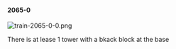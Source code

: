 #### 2065-0
![train-2065-0-0.png](https://github.com/lil-lab/nlvr/raw/master/nlvr/train/images/23/train-2065-0-0.png "train-2065-0-0.png")

There is at lease 1 tower with a bkack block at the base